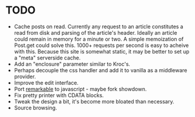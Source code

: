 # TODO

- Cache posts on read. Currently any request to an article constitutes a read 
  from disk and parsing of the article's header. Ideally an article could remain 
  in memory for a minute or two. A simple memoization of Post.get could solve this.
  1000+ requests per second is easy to acheive with this. Because this site 
  is somewhat static, it may be better to set up a "meta" serverside cache.
- Add an "enclosure" parameter similar to Kroc's.
- Perhaps decouple the css handler and add it to vanilla as a middleware provider.
- Improve the edit interface.
- Port [remarkable](http://camendesign.com/remarkable) to javascript - 
  maybe fork showdown.
- Fix pretty printer with CDATA blocks.
- Tweak the design a bit, it's become more bloated than necessary.
- Source browsing.